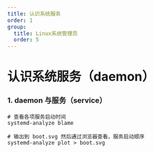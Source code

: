```yaml
---
title: 认识系统服务
order: 1
group:
  title: Linux系统管理员
  order: 5
---
```


# 认识系统服务（daemon）

### 1. daemon 与服务（service）

```shell
# 查看各项服务启动时间
systemd-analyze blame

# 输出到 boot.svg 然后通过浏览器查看，服务启动顺序
systemd-analyze plot > boot.svg
```
